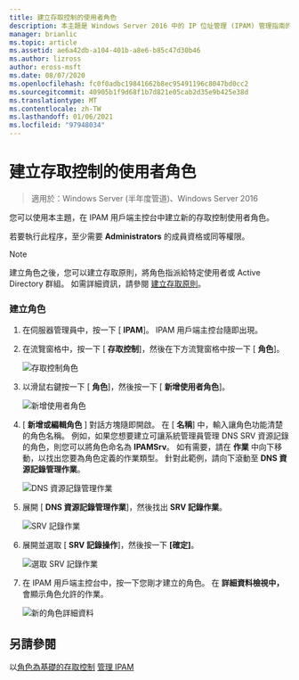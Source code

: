 ```yaml
---
title: 建立存取控制的使用者角色
description: 本主題是 Windows Server 2016 中的 IP 位址管理 (IPAM) 管理指南的一部分。
manager: brianlic
ms.topic: article
ms.assetid: ae6a42db-a104-401b-a8e6-b85c47d30b46
ms.author: lizross
author: eross-msft
ms.date: 08/07/2020
ms.openlocfilehash: fc0f0adbc19841662b8ec95491196c8047bd0cc2
ms.sourcegitcommit: 40905b1f9d68f1b7d821e05cab2d35e9b425e38d
ms.translationtype: MT
ms.contentlocale: zh-TW
ms.lasthandoff: 01/06/2021
ms.locfileid: "97948034"
---
```

# <a name="create-a-user-role-for-access-control"></a>建立存取控制的使用者角色

>適用於：Windows Server (半年度管道)、Windows Server 2016

您可以使用本主題，在 IPAM 用戶端主控台中建立新的存取控制使用者角色。

若要執行此程序，至少需要 **Administrators** 的成員資格或同等權限。

> [!NOTE]
> 建立角色之後，您可以建立存取原則，將角色指派給特定使用者或 Active Directory 群組。 如需詳細資訊，請參閱 [建立存取原則](../../technologies/ipam/Create-an-Access-Policy.md)。

### <a name="to-create-a-role"></a>建立角色

1.  在伺服器管理員中，按一下 [  **IPAM**]。 IPAM 用戶端主控台隨即出現。

2.  在流覽窗格中，按一下 [ **存取控制**]，然後在下方流覽窗格中按一下 [ **角色**]。

    ![存取控制角色](../../media/Create-a-User-Role-for-Access-Control/ipam_CreateUserRole_01.jpg)

3.  以滑鼠右鍵按一下 [ **角色**]，然後按一下 [ **新增使用者角色**]。

    ![新增使用者角色](../../media/Create-a-User-Role-for-Access-Control/ipam_CreateUserRole_02.jpg)

4.  [ **新增或編輯角色** ] 對話方塊隨即開啟。 在 [ **名稱**] 中，輸入讓角色功能清楚的角色名稱。 例如，如果您想要建立可讓系統管理員管理 DNS SRV 資源記錄的角色，則您可以將角色命名為 **IPAMSrv**。 如有需要，請在 **作業** 中向下移動，以找出您要為角色定義的作業類型。 針對此範例，請向下滾動至 **DNS 資源記錄管理作業**。

    ![DNS 資源記錄管理作業](../../media/Create-a-User-Role-for-Access-Control/ipam_CreateUserRole_03.jpg)

5.  展開 [ **DNS 資源記錄管理作業**]，然後找出 **SRV 記錄作業**。

    ![SRV 記錄作業](../../media/Create-a-User-Role-for-Access-Control/ipam_CreateUserRole_04.jpg)

6.  展開並選取 [ **SRV 記錄操作**]，然後按一下 **[確定]**。

    ![選取 SRV 記錄作業](../../media/Create-a-User-Role-for-Access-Control/ipam_CreateUserRole_05.jpg)

7.  在 IPAM 用戶端主控台中，按一下您剛才建立的角色。 在 **詳細資料檢視中，** 會顯示角色允許的作業。

    ![新的角色詳細資料](../../media/Create-a-User-Role-for-Access-Control/ipam_CreateUserRole_06.jpg)

## <a name="see-also"></a>另請參閱
以[角色為基礎的存取控制](Role-based-Access-Control.md) 
[管理 IPAM](Manage-IPAM.md)




